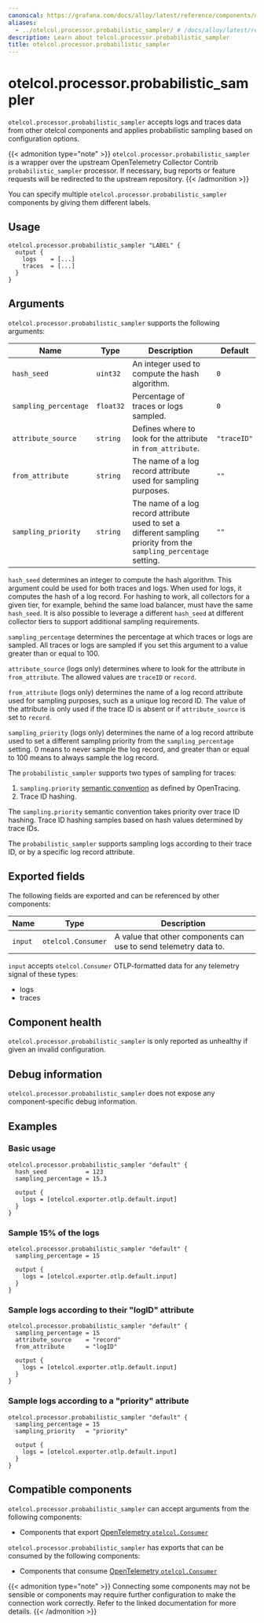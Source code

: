 ```yaml
---
canonical: https://grafana.com/docs/alloy/latest/reference/components/otelcol/otelcol.processor.probabilistic_sampler/
aliases:
  - ../otelcol.processor.probabilistic_sampler/ # /docs/alloy/latest/reference/otelcol.processor.probabilistic_sampler/
description: Learn about telcol.processor.probabilistic_sampler
title: otelcol.processor.probabilistic_sampler
---
```


# otelcol.processor.probabilistic_sampler

`otelcol.processor.probabilistic_sampler` accepts logs and traces data from other otelcol components and applies probabilistic sampling based on configuration options.

{{< admonition type="note" >}}
`otelcol.processor.probabilistic_sampler` is a wrapper over the upstream OpenTelemetry Collector Contrib `probabilistic_sampler` processor.
If necessary, bug reports or feature requests will be redirected to the upstream repository.
{{< /admonition >}}

You can specify multiple `otelcol.processor.probabilistic_sampler` components by giving them different labels.

## Usage

```alloy
otelcol.processor.probabilistic_sampler "LABEL" {
  output {
    logs    = [...]
    traces  = [...]
  }
}
```

## Arguments

`otelcol.processor.probabilistic_sampler` supports the following arguments:

Name                  | Type      | Description                                                                                                          | Default     | Required
----------------------|-----------|----------------------------------------------------------------------------------------------------------------------|-------------|---------
`hash_seed`           | `uint32`  | An integer used to compute the hash algorithm.                                                                       | `0`         | no
`sampling_percentage` | `float32` | Percentage of traces or logs sampled.                                                                                | `0`         | no
`attribute_source`    | `string`  | Defines where to look for the attribute in `from_attribute`.                                                         | `"traceID"` | no
`from_attribute`      | `string`  | The name of a log record attribute used for sampling purposes.                                                       | `""`        | no
`sampling_priority`   | `string`  | The name of a log record attribute used to set a different sampling priority from the `sampling_percentage` setting. | `""`        | no

`hash_seed` determines an integer to compute the hash algorithm. This argument could be used for both traces and logs.
When used for logs, it computes the hash of a log record.
For hashing to work, all collectors for a given tier, for example, behind the same load balancer, must have the same `hash_seed`.
It is also possible to leverage a different `hash_seed` at different collector tiers to support additional sampling requirements.

`sampling_percentage` determines the percentage at which traces or logs are sampled. All traces or logs are sampled if you set this argument to a value greater than or equal to 100.

`attribute_source` (logs only) determines where to look for the attribute in `from_attribute`. The allowed values are `traceID` or `record`.

`from_attribute` (logs only) determines the name of a log record attribute used for sampling purposes, such as a unique log record ID. The value of the attribute is only used if the trace ID is absent or if `attribute_source` is set to `record`.

`sampling_priority` (logs only) determines the name of a log record attribute used to set a different sampling priority from the `sampling_percentage` setting. 0 means to never sample the log record, and greater than or equal to 100 means to always sample the log record.

The `probabilistic_sampler` supports two types of sampling for traces:
1. `sampling.priority` [semantic convention](https://github.com/opentracing/specification/blob/master/semantic_conventions.md#span-tags-table) as defined by OpenTracing.
2. Trace ID hashing.

The `sampling.priority` semantic convention takes priority over trace ID hashing.
Trace ID hashing samples based on hash values determined by trace IDs.

The `probabilistic_sampler` supports sampling logs according to their trace ID, or by a specific log record attribute.

## Exported fields

The following fields are exported and can be referenced by other components:

Name    | Type               | Description
--------|--------------------|-----------------------------------------------------------------
`input` | `otelcol.Consumer` | A value that other components can use to send telemetry data to.

`input` accepts `otelcol.Consumer` OTLP-formatted data for any telemetry signal of these types:
* logs
* traces

## Component health

`otelcol.processor.probabilistic_sampler` is only reported as unhealthy if given an invalid
configuration.

## Debug information

`otelcol.processor.probabilistic_sampler` does not expose any component-specific debug
information.

## Examples

### Basic usage

```alloy
otelcol.processor.probabilistic_sampler "default" {
  hash_seed           = 123
  sampling_percentage = 15.3

  output {
    logs = [otelcol.exporter.otlp.default.input]
  }
}
```

### Sample 15% of the logs

```alloy
otelcol.processor.probabilistic_sampler "default" {
  sampling_percentage = 15

  output {
    logs = [otelcol.exporter.otlp.default.input]
  }
}
```

### Sample logs according to their "logID" attribute

```alloy
otelcol.processor.probabilistic_sampler "default" {
  sampling_percentage = 15
  attribute_source    = "record"
  from_attribute      = "logID"

  output {
    logs = [otelcol.exporter.otlp.default.input]
  }
}
```

### Sample logs according to a "priority" attribute

```alloy
otelcol.processor.probabilistic_sampler "default" {
  sampling_percentage = 15
  sampling_priority   = "priority"

  output {
    logs = [otelcol.exporter.otlp.default.input]
  }
}
```
<!-- START GENERATED COMPATIBLE COMPONENTS -->

## Compatible components

`otelcol.processor.probabilistic_sampler` can accept arguments from the following components:

- Components that export [OpenTelemetry `otelcol.Consumer`](../../../compatibility/#opentelemetry-otelcolconsumer-exporters)

`otelcol.processor.probabilistic_sampler` has exports that can be consumed by the following components:

- Components that consume [OpenTelemetry `otelcol.Consumer`](../../../compatibility/#opentelemetry-otelcolconsumer-consumers)

{{< admonition type="note" >}}
Connecting some components may not be sensible or components may require further configuration to make the connection work correctly.
Refer to the linked documentation for more details.
{{< /admonition >}}

<!-- END GENERATED COMPATIBLE COMPONENTS -->

